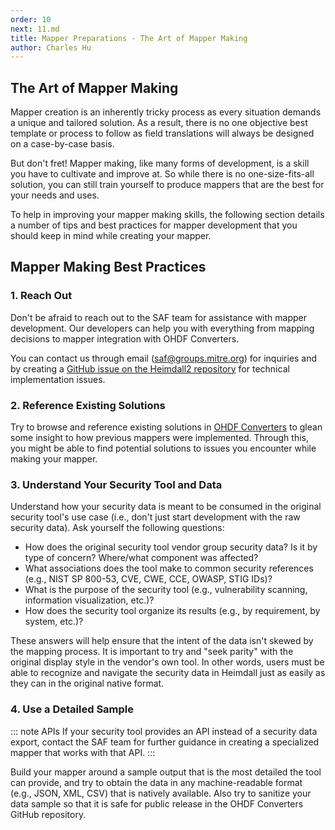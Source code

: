 ```yaml
---
order: 10
next: 11.md
title: Mapper Preparations - The Art of Mapper Making
author: Charles Hu
---
```


## The Art of Mapper Making

Mapper creation is an inherently tricky process as every situation demands a unique and tailored solution. As a result, there is no one objective best template or process to follow as field translations will always be designed on a case-by-case basis. 

But don't fret! Mapper making, like many forms of development, is a skill you have to cultivate and improve at. So while there is no one-size-fits-all solution, you can still train yourself to produce mappers that are the best for your needs and uses.

To help in improving your mapper making skills, the following section details a number of tips and best practices for mapper development that you should keep in mind while creating your mapper.

## Mapper Making Best Practices

### 1. Reach Out

Don't be afraid to reach out to the SAF team for assistance with mapper development. Our developers can help you with everything from mapping decisions to mapper integration with OHDF Converters. 

You can contact us through email (saf@groups.mitre.org) for inquiries and by creating a [GitHub issue on the Heimdall2 repository](https://github.com/mitre/heimdall2/issues/new/choose) for technical implementation issues.

### 2. Reference Existing Solutions

Try to browse and reference existing solutions in [OHDF Converters](https://github.com/mitre/heimdall2/tree/master/libs/hdf-converters) to glean some insight to how previous mappers were implemented. Through this, you might be able to find potential solutions to issues you encounter while making your mapper.

### 3. Understand Your Security Tool and Data

Understand how your security data is meant to be consumed in the original security tool's use case (i.e., don't just start development with the raw security data). Ask yourself the following questions:

- How does the original security tool vendor group security data? Is it by type of concern? Where/what component was affected?
- What associations does the tool make to common security references (e.g., NIST SP 800-53, CVE, CWE, CCE, OWASP, STIG IDs)?
- What is the purpose of the security tool (e.g., vulnerability scanning, information visualization, etc.)?
- How does the security tool organize its results (e.g., by requirement, by system, etc.)?

These answers will help ensure that the intent of the data isn't skewed by the mapping process. It is important to try and "seek parity" with the original display style in the vendor's own tool. In other words, users must be able to recognize and navigate the security data in Heimdall just as easily as they can in the original native format.

### 4. Use a Detailed Sample

::: note APIs
If your security tool provides an API instead of a security data export, contact the SAF team for further guidance in creating a specialized mapper that works with that API.
:::

Build your mapper around a sample output that is the most detailed the tool can provide, and try to obtain the data in any machine-readable format (e.g., JSON, XML, CSV) that is natively available. Also try to sanitize your data sample so that it is safe for public release in the OHDF Converters GitHub repository.

